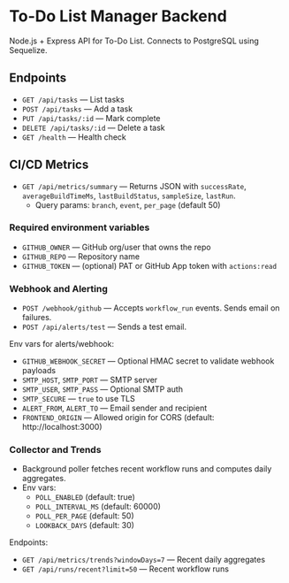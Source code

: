 # To-Do List Manager Backend

Node.js + Express API for To-Do List. Connects to PostgreSQL using Sequelize.

## Endpoints
- `GET /api/tasks` — List tasks
- `POST /api/tasks` — Add a task
- `PUT /api/tasks/:id` — Mark complete
- `DELETE /api/tasks/:id` — Delete a task
- `GET /health` — Health check

## CI/CD Metrics
- `GET /api/metrics/summary` — Returns JSON with `successRate`, `averageBuildTimeMs`, `lastBuildStatus`, `sampleSize`, `lastRun`.
  - Query params: `branch`, `event`, `per_page` (default 50)

### Required environment variables
- `GITHUB_OWNER` — GitHub org/user that owns the repo
- `GITHUB_REPO` — Repository name
- `GITHUB_TOKEN` — (optional) PAT or GitHub App token with `actions:read`

### Webhook and Alerting
- `POST /webhook/github` — Accepts `workflow_run` events. Sends email on failures.
- `POST /api/alerts/test` — Sends a test email.

Env vars for alerts/webhook:
- `GITHUB_WEBHOOK_SECRET` — Optional HMAC secret to validate webhook payloads
- `SMTP_HOST`, `SMTP_PORT` — SMTP server
- `SMTP_USER`, `SMTP_PASS` — Optional SMTP auth
- `SMTP_SECURE` — `true` to use TLS
- `ALERT_FROM`, `ALERT_TO` — Email sender and recipient
 - `FRONTEND_ORIGIN` — Allowed origin for CORS (default: http://localhost:3000)

### Collector and Trends
- Background poller fetches recent workflow runs and computes daily aggregates.
- Env vars:
  - `POLL_ENABLED` (default: true)
  - `POLL_INTERVAL_MS` (default: 60000)
  - `POLL_PER_PAGE` (default: 50)
  - `LOOKBACK_DAYS` (default: 30)

Endpoints:
- `GET /api/metrics/trends?windowDays=7` — Recent daily aggregates
- `GET /api/runs/recent?limit=50` — Recent workflow runs
